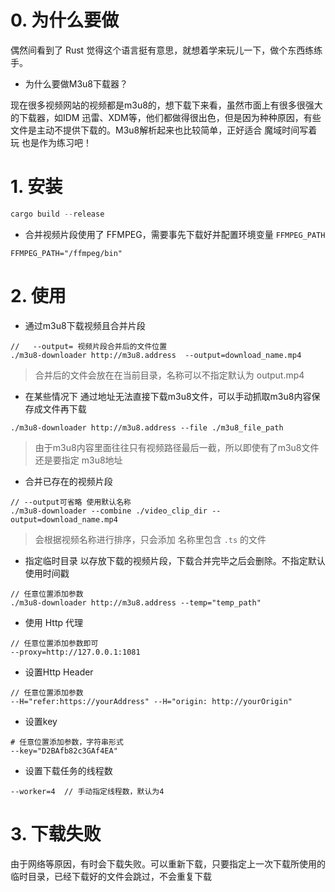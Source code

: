 # 0. 为什么要做

偶然间看到了 Rust 觉得这个语言挺有意思，就想着学来玩儿一下，做个东西练练手。

- 为什么要做M3u8下载器？

现在很多视频网站的视频都是m3u8的，想下载下来看，虽然市面上有很多很强大的下载器，如IDM 迅雷、XDM等，他们都做得很出色，但是因为种种原因，有些文件是主动不提供下载的。M3u8解析起来也比较简单，正好适合 魔域时间写着玩 也是作为练习吧！



# 1. 安装

```rust
cargo build --release
```

- 合并视频片段使用了 FFMPEG，需要事先下载好并配置环境变量 `FFMPEG_PATH`

```shell
FFMPEG_PATH="/ffmpeg/bin"
```



# 2. 使用

- 通过m3u8下载视频且合并片段

```shell
//   --output= 视频片段合并后的文件位置
./m3u8-downloader http://m3u8.address  --output=download_name.mp4
```

> 合并后的文件会放在在当前目录，名称可以不指定默认为 output.mp4

- 在某些情况下 通过地址无法直接下载m3u8文件，可以手动抓取m3u8内容保存成文件再下载

```shell
./m3u8-downloader http://m3u8.address --file ./m3u8_file_path
```

> 由于m3u8内容里面往往只有视频路径最后一截，所以即使有了m3u8文件还是要指定 m3u8地址

- 合并已存在的视频片段

```shell
// --output可省略 使用默认名称
./m3u8-downloader --combine ./video_clip_dir --output=download_name.mp4
```

> 会根据视频名称进行排序，只会添加 名称里包含 `.ts` 的文件

- 指定临时目录 以存放下载的视频片段，下载合并完毕之后会删除。不指定默认使用时间戳

```shell
// 任意位置添加参数
./m3u8-downloader http://m3u8.address --temp="temp_path"
```

- 使用 Http 代理

```shell
// 任意位置添加参数即可
--proxy=http://127.0.0.1:1081
```

- 设置Http Header

```shell
// 任意位置添加参数
--H="refer:https://yourAddress" --H="origin: http://yourOrigin"
```

- 设置key

```shell
# 任意位置添加参数，字符串形式
--key="D2BAfb82c3GAf4EA"
```

- 设置下载任务的线程数

```shell
--worker=4  // 手动指定线程数，默认为4
```

# 3. 下载失败

由于网络等原因，有时会下载失败。可以重新下载，只要指定上一次下载所使用的临时目录，已经下载好的文件会跳过，不会重复下载